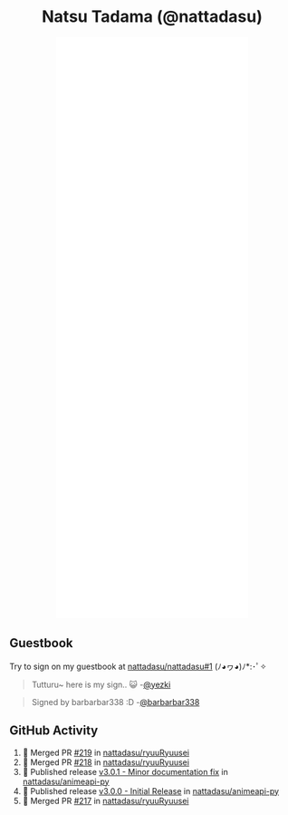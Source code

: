 <div align="center">

# Natsu Tadama (@nattadasu)

![Github Metrics](github-metrics.svg)
</div>

## Guestbook

Try to sign on my guestbook at [nattadasu/nattadasu#1](https://github.com/nattadasu/nattadasu/issues/1) (ﾉ◕ヮ◕)ﾉ\*:･ﾟ✧

<!--START:guestbook-->
> Tutturu~  here is my sign.. :smiley_cat: 
> -[@yezki](https://github.com/yezki)

> Signed by barbarbar338 :D
> -[@barbarbar338](https://github.com/barbarbar338)
<!--END:guestbook-->

## GitHub Activity
<!--START_SECTION:activity-->
1. 🎉 Merged PR [#219](https://github.com/nattadasu/ryuuRyuusei/pull/219) in [nattadasu/ryuuRyuusei](https://github.com/nattadasu/ryuuRyuusei)
2. 🎉 Merged PR [#218](https://github.com/nattadasu/ryuuRyuusei/pull/218) in [nattadasu/ryuuRyuusei](https://github.com/nattadasu/ryuuRyuusei)
3. 🚀 Published release [v3.0.1 - Minor documentation fix](https://github.com/nattadasu/animeapi-py/releases/tag/v3.0.1) in [nattadasu/animeapi-py](https://github.com/nattadasu/animeapi-py)
4. 🚀 Published release [v3.0.0 - Initial Release](https://github.com/nattadasu/animeapi-py/releases/tag/v3.0.0) in [nattadasu/animeapi-py](https://github.com/nattadasu/animeapi-py)
5. 🎉 Merged PR [#217](https://github.com/nattadasu/ryuuRyuusei/pull/217) in [nattadasu/ryuuRyuusei](https://github.com/nattadasu/ryuuRyuusei)
<!--END_SECTION:activity-->
